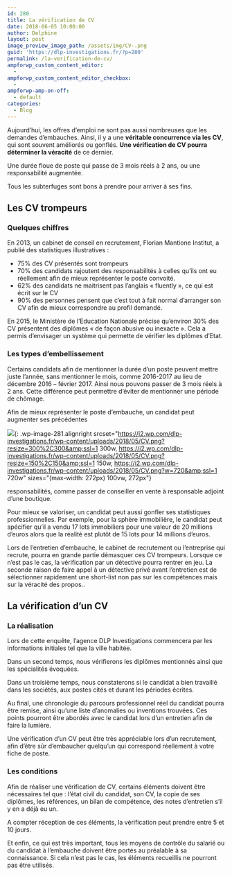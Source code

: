 ```yaml
---
id: 280
title: La vérification de CV
date: 2018-06-05 10:00:00
author: Delphine
layout: post
image_preview_image_path: /assets/img/CV-.png
guid: 'https://dlp-investigations.fr/?p=280'
permalink: /la-verification-de-cv/
ampforwp_custom_content_editor:
  -
ampforwp_custom_content_editor_checkbox:
  -
ampforwp-amp-on-off:
  - default
categories:
  - Blog
---
```


Aujourd’hui, les offres d’emploi ne sont pas aussi nombreuses que les demandes d’embauches. Ainsi, il y a une **véritable concurrence via les CV**, qui sont souvent améliorés ou gonflés. **Une vérification de CV pourra déterminer la véracité** de ce dernier.

Une durée floue de poste qui passe de 3 mois réels à 2 ans, ou une responsabilité augmentée.

Tous les subterfuges sont bons à prendre pour arriver à ses fins.

## Les CV trompeurs

### Quelques chiffres

En 2013, un cabinet de conseil en recrutement, Florian Mantione Institut, a publié des statistiques illustratives :

* 75% des CV présentés sont trompeurs
* 70% des candidats rajoutent des responsabilités à celles qu’ils ont eu réellement afin de mieux représenter le poste convoité.
* 62% des candidats ne maitrisent pas l’anglais « fluently », ce qui est écrit sur le CV
* 90% des personnes pensent que c’est tout à fait normal d’arranger son CV afin de mieux correspondre au profil demandé.

En 2015, le Ministère de l’Education Nationale précise qu’environ 30% des CV présentent des diplômes « de façon abusive ou inexacte ». Cela a permis d’envisager un système qui permette de vérifier les diplômes d’Etat.

### Les types d’embellissement

Certains candidats afin de mentionner la durée d’un poste peuvent mettre juste l’année, sans mentionner le mois, comme 2016-2017 au lieu de décembre 2016 – février 2017. Ainsi nous pouvons passer de 3 mois réels à 2 ans. Cette différence peut permettre d’éviter de mentionner une période de chômage.

Afin de mieux représenter le poste d’embauche, un candidat peut augmenter ses précédentes

![](https://i2.wp.com/dlp-investigations.fr/wp-content/uploads/2018/05/CV.png?resize=272%2C272&amp;ssl=1){: .wp-image-281.alignright srcset="https://i2.wp.com/dlp-investigations.fr/wp-content/uploads/2018/05/CV.png?resize=300%2C300&amp;ssl=1 300w, https://i2.wp.com/dlp-investigations.fr/wp-content/uploads/2018/05/CV.png?resize=150%2C150&amp;ssl=1 150w, https://i2.wp.com/dlp-investigations.fr/wp-content/uploads/2018/05/CV.png?w=720&amp;ssl=1 720w" sizes="(max-width: 272px) 100vw, 272px"}

responsabilités, comme passer de conseiller en vente à responsable adjoint d’une boutique.

Pour mieux se valoriser, un candidat peut aussi gonfler ses statistiques professionnelles. Par exemple, pour la sphère immobilière, le candidat peut spécifier qu’il a vendu 17 lots immobiliers pour une valeur de 20 millions d’euros alors que la réalité est plutôt de 15 lots pour 14 millions d’euros.

Lors de l’entretien d’embauche, le cabinet de recrutement ou l’entreprise qui recrute, pourra en grande partie démasquer ces CV trompeurs. Lorsque ce n’est pas le cas, la vérification par un détective pourra rentrer en jeu. La seconde raison de faire appel à un détective privé avant l’entretien est de sélectionner rapidement une short-list non pas sur les compétences mais sur la véracité des propos..

## La vérification d’un CV

### La réalisation

Lors de cette enquête, l’agence DLP Investigations commencera par les informations initiales tel que la ville habitée.

Dans un second temps, nous vérifierons les diplômes mentionnés ainsi que les spécialités évoquées.

Dans un troisième temps, nous constaterons si le candidat a bien travaillé dans les sociétés, aux postes cités et durant les périodes écrites.

Au final, une chronologie du parcours professionnel réel du candidat pourra être remise, ainsi qu’une liste d’anomalies ou inventions trouvées. Ces points pourront être abordés avec le candidat lors d’un entretien afin de faire la lumière.

Une vérification d’un CV peut être très appréciable lors d’un recrutement, afin d’être sûr d’embaucher quelqu’un qui correspond réellement à votre fiche de poste.

### Les conditions

Afin de réaliser une vérification de CV, certains éléments doivent être nécessaires tel que : l’état civil du candidat, son CV, la copie de ses diplômes, les références, un bilan de compétence, des notes d’entretien s’il y en a déjà eu un.

A compter réception de ces éléments, la vérification peut prendre entre 5 et 10 jours.

Et enfin, ce qui est très important, tous les moyens de contrôle du salarié ou du candidat à l’embauche doivent être portés au préalable à sa connaissance. Si cela n’est pas le cas, les éléments recueillis ne pourront pas être utilisés.